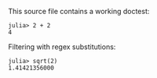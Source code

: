 This source file contains a working doctest:

```jldoctest
julia> 2 + 2
4
```

Filtering with regex substitutions:

```jldoctest; filter = r"([0-9]+\.[0-9]{8})[0-9]+" => s"\1***"
julia> sqrt(2)
1.41421356000
```
